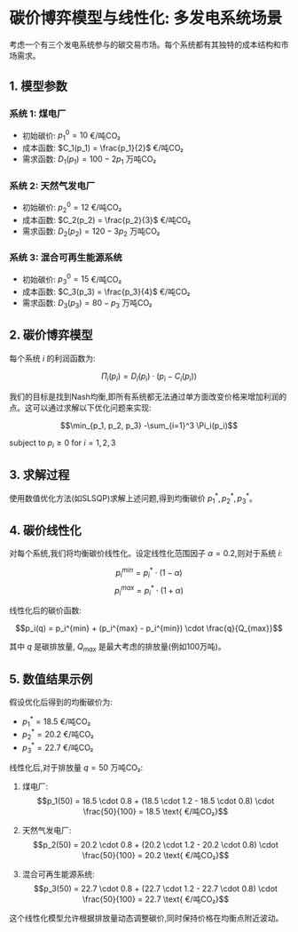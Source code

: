 # 碳价博弈模型与线性化: 多发电系统场景

考虑一个有三个发电系统参与的碳交易市场。每个系统都有其独特的成本结构和市场需求。

## 1. 模型参数

### 系统 1: 煤电厂
- 初始碳价: $p_1^0 = 10$ €/吨CO₂
- 成本函数: $C_1(p_1) = \frac{p_1}{2}$ €/吨CO₂
- 需求函数: $D_1(p_1) = 100 - 2p_1$ 万吨CO₂

### 系统 2: 天然气发电厂
- 初始碳价: $p_2^0 = 12$ €/吨CO₂
- 成本函数: $C_2(p_2) = \frac{p_2}{3}$ €/吨CO₂
- 需求函数: $D_2(p_2) = 120 - 3p_2$ 万吨CO₂

### 系统 3: 混合可再生能源系统
- 初始碳价: $p_3^0 = 15$ €/吨CO₂
- 成本函数: $C_3(p_3) = \frac{p_3}{4}$ €/吨CO₂
- 需求函数: $D_3(p_3) = 80 - p_3$ 万吨CO₂

## 2. 碳价博弈模型

每个系统 $i$ 的利润函数为:

$$\Pi_i(p_i) = D_i(p_i) \cdot (p_i - C_i(p_i))$$

我们的目标是找到Nash均衡,即所有系统都无法通过单方面改变价格来增加利润的点。这可以通过求解以下优化问题来实现:

$$\min_{p_1, p_2, p_3} -\sum_{i=1}^3 \Pi_i(p_i)$$

subject to $p_i \geq 0$ for $i = 1, 2, 3$

## 3. 求解过程

使用数值优化方法(如SLSQP)求解上述问题,得到均衡碳价 $p_1^*, p_2^*, p_3^*$。

## 4. 碳价线性化

对每个系统,我们将均衡碳价线性化。设定线性化范围因子 $\alpha = 0.2$,则对于系统 $i$:

$$p_i^{min} = p_i^* \cdot (1 - \alpha)$$
$$p_i^{max} = p_i^* \cdot (1 + \alpha)$$

线性化后的碳价函数:

$$p_i(q) = p_i^{min} + (p_i^{max} - p_i^{min}) \cdot \frac{q}{Q_{max}}$$

其中 $q$ 是碳排放量, $Q_{max}$ 是最大考虑的排放量(例如100万吨)。

## 5. 数值结果示例

假设优化后得到的均衡碳价为:
- $p_1^* = 18.5$ €/吨CO₂
- $p_2^* = 20.2$ €/吨CO₂
- $p_3^* = 22.7$ €/吨CO₂

线性化后,对于排放量 $q = 50$ 万吨CO₂:

1. 煤电厂:
   $$p_1(50) = 18.5 \cdot 0.8 + (18.5 \cdot 1.2 - 18.5 \cdot 0.8) \cdot \frac{50}{100} = 18.5 \text{ €/吨CO₂}$$

2. 天然气发电厂:
   $$p_2(50) = 20.2 \cdot 0.8 + (20.2 \cdot 1.2 - 20.2 \cdot 0.8) \cdot \frac{50}{100} = 20.2 \text{ €/吨CO₂}$$

3. 混合可再生能源系统:
   $$p_3(50) = 22.7 \cdot 0.8 + (22.7 \cdot 1.2 - 22.7 \cdot 0.8) \cdot \frac{50}{100} = 22.7 \text{ €/吨CO₂}$$

这个线性化模型允许根据排放量动态调整碳价,同时保持价格在均衡点附近波动。
